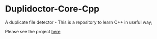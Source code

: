 # Duplidoctor-Core-Cpp
A duplicate file detector - This is a repository to learn C++ in useful way;

Please see the project [here](https://github.com/WhiZTiM/Duplidoctor-Core-Project)
